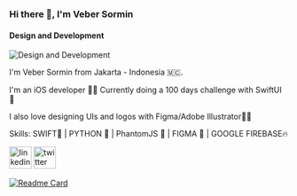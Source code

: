 ### Hi there 👋, I'm Veber Sormin
#### Design and Development
![Design and Development](https://arturssmirnovs.github.io/github-profile-readme-generator/images/banner.png)

I'm Veber Sormin from Jakarta - Indonesia 🇲🇨. 

I'm an iOS developer 🧑‍💻 
Currently doing a 100 days challenge with SwiftUI 🌟

I also love designing UIs and logos with Figma/Adobe Illustrator👨‍🎨 

Skills: SWIFT📱 |  PYTHON 🐍  | PhantomJS 👻 | FIGMA 🎨 | GOOGLE FIREBASE🔥


[<img src='https://cdn.jsdelivr.net/npm/simple-icons@3.0.1/icons/linkedin.svg' alt='linkedin' height='40'>](https://www.linkedin.com/in/veber-sormin/)  [<img src='https://cdn.jsdelivr.net/npm/simple-icons@3.0.1/icons/twitter.svg' alt='twitter' height='40'>](https://twitter.com/vethebear)  

[![Readme Card](https://github-readme-stats.vercel.app/api/pin/?username=vebersormin&repo=github-readme-stats)](https://github.com/anuraghazra/github-readme-stats)
